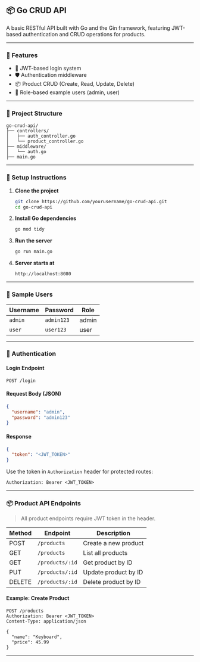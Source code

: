 
## 📦 Go CRUD API

A basic RESTful API built with Go and the Gin framework, featuring JWT-based authentication and CRUD operations for products.

---

### 🚀 Features

* 🔐 JWT-based login system
* 🛡️ Authentication middleware
* 📦 Product CRUD (Create, Read, Update, Delete)
* 👤 Role-based example users (admin, user)

---

### 📁 Project Structure

```
go-crud-api/
├── controllers/
│   ├── auth_controller.go
│   └── product_controller.go
├── middleware/
│   └── auth.go
├── main.go
```

---

### 🔧 Setup Instructions

1. **Clone the project**

   ```bash
   git clone https://github.com/yourusername/go-crud-api.git
   cd go-crud-api
   ```

2. **Install Go dependencies**

   ```bash
   go mod tidy
   ```

3. **Run the server**

   ```bash
   go run main.go
   ```

4. **Server starts at**

   ```
   http://localhost:8080
   ```

---

### 👤 Sample Users

| Username | Password   | Role  |
| -------- | ---------- | ----- |
| `admin`  | `admin123` | admin |
| `user`   | `user123`  | user  |

---

### 🔐 Authentication

#### Login Endpoint

```http
POST /login
```

#### Request Body (JSON)

```json
{
  "username": "admin",
  "password": "admin123"
}
```

#### Response

```json
{
  "token": "<JWT_TOKEN>"
}
```

Use the token in `Authorization` header for protected routes:

```
Authorization: Bearer <JWT_TOKEN>
```

---

### 📦 Product API Endpoints

> All product endpoints require JWT token in the header.

| Method | Endpoint        | Description          |
| ------ | --------------- | -------------------- |
| POST   | `/products`     | Create a new product |
| GET    | `/products`     | List all products    |
| GET    | `/products/:id` | Get product by ID    |
| PUT    | `/products/:id` | Update product by ID |
| DELETE | `/products/:id` | Delete product by ID |

#### Example: Create Product

```http
POST /products
Authorization: Bearer <JWT_TOKEN>
Content-Type: application/json

{
  "name": "Keyboard",
  "price": 45.99
}
```

---
